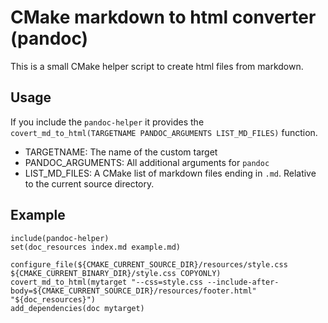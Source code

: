CMake markdown to html converter (pandoc)
=========================================

This is a small CMake helper script to 
create html files from markdown.

## Usage

If you include the `pandoc-helper` it provides the 
`covert_md_to_html(TARGETNAME PANDOC_ARGUMENTS LIST_MD_FILES)` function.

* TARGETNAME: The name of the custom target
* PANDOC_ARGUMENTS: All additional arguments for `pandoc`
* LIST_MD_FILES: A CMake list of markdown files ending in `.md`. Relative to the current source directory.

## Example

```
include(pandoc-helper)
set(doc_resources index.md example.md)

configure_file(${CMAKE_CURRENT_SOURCE_DIR}/resources/style.css ${CMAKE_CURRENT_BINARY_DIR}/style.css COPYONLY)
covert_md_to_html(mytarget "--css=style.css --include-after-body=${CMAKE_CURRENT_SOURCE_DIR}/resources/footer.html" "${doc_resources}")
add_dependencies(doc mytarget)
```
